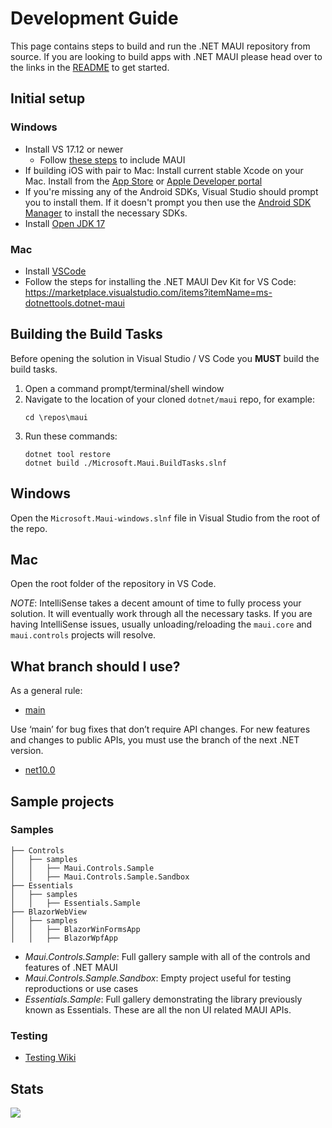 # Development Guide

This page contains steps to build and run the .NET MAUI repository from source. If you are looking to build apps with .NET MAUI please head over to the links in the [README](https://github.com/dotnet/maui/blob/main/README.md) to get started.

## Initial setup
   ### Windows
   - Install VS 17.12 or newer
      - Follow [these steps](https://learn.microsoft.com/dotnet/maui/get-started/installation?tabs=vswin) to include MAUI
   - If building iOS with pair to Mac: Install current stable Xcode on your Mac. Install from the [App Store](https://apps.apple.com/us/app/xcode/id497799835?mt=12) or [Apple Developer portal](https://developer.apple.com/download/more/?name=Xcode)
   - If you're missing any of the Android SDKs, Visual Studio should prompt you to install them. If it doesn't prompt you then use the [Android SDK Manager](https://learn.microsoft.com/xamarin/android/get-started/installation/android-sdk) to install the necessary SDKs.
   - Install [Open JDK 17](https://learn.microsoft.com/en-us/java/openjdk/download#openjdk-17)

   ### Mac
   - Install [VSCode](https://code.visualstudio.com/download)
   - Follow the steps for installing the .NET MAUI Dev Kit for VS Code: https://marketplace.visualstudio.com/items?itemName=ms-dotnettools.dotnet-maui
      
## Building the Build Tasks
Before opening the solution in Visual Studio / VS Code you **MUST** build the build tasks.

1. Open a command prompt/terminal/shell window
1. Navigate to the location of your cloned `dotnet/maui` repo, for example:
     ```shell
     cd \repos\maui
     ```
1. Run these commands:
    ```dotnetcli
    dotnet tool restore
    dotnet build ./Microsoft.Maui.BuildTasks.slnf
    ```

## Windows
Open the `Microsoft.Maui-windows.slnf` file in Visual Studio from the root of the repo.

## Mac

Open the root folder of the repository in VS Code.

*NOTE*: IntelliSense takes a decent amount of time to fully process your solution. It will eventually work through all the necessary tasks. If you are having IntelliSense issues, usually unloading/reloading the `maui.core` and `maui.controls` projects will resolve. 

## What branch should I use?

As a general rule:
- [main](https://github.com/dotnet/maui/tree/main)

Use ‘main’ for bug fixes that don’t require API changes. For new features and changes to public APIs, you must use the branch of the next .NET version.

- [net10.0](https://github.com/dotnet/maui/tree/net10.0)

## Sample projects

### Samples
 ```
├── Controls 
│   ├── samples
│   │   ├── Maui.Controls.Sample
│   │   ├── Maui.Controls.Sample.Sandbox
├── Essentials 
│   ├── samples
│   │   ├── Essentials.Sample
├── BlazorWebView 
│   ├── samples
│   │   ├── BlazorWinFormsApp
│   │   ├── BlazorWpfApp
```

- *Maui.Controls.Sample*: Full gallery sample with all of the controls and features of .NET MAUI
- *Maui.Controls.Sample.Sandbox*: Empty project useful for testing reproductions or use cases
- *Essentials.Sample*: Full gallery demonstrating the library previously known as Essentials. These are all the non UI related MAUI APIs.

### Testing

- [Testing Wiki](https://github.com/dotnet/maui/wiki/Testing)


## Stats

<img src="https://repobeats.axiom.co/api/embed/f917a77cbbdeee19b87fa1f2f932895d1df18b71.svg" />
